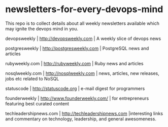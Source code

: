 newsletters-for-every-devops-mind
=================================

This repo is to collect details about all weekly newsletters available which may ignite the devops mind in you.


devopsweekly | http://devopsweekly.com | A weekly slice of devops news

postgresweekly | http://postgresweekly.com |   PostgreSQL news and articles

rubyweekly.com | http://rubyweekly.com |  Ruby news and articles

nosqlweekly.com | http://nosqlweekly.com | news, articles, new releases, jobs etc related to NoSQL

statuscode | http://statuscode.org | e-mail digest for programmers

founderweekly | http://www.founderweekly.com/ | for entrepreneurs featuring best curated content

techleadershipnews.com | http://techleadershipnews.com |interesting links and commentary on technology, leadership, and general awesomeness.
